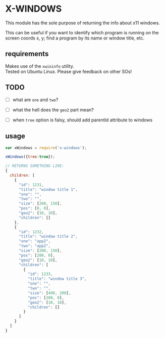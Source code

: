 # X-WINDOWS

This module has the sole purpose of returning the info about x11 windows.

This can be useful if you want to identify which program is running on the screen coords x, y; find a program by its name or window title, etc.


## requirements

Makes use of the `xwininfo` utility.  
Tested on Ubuntu Linux. Please give feedback on other SOs!


## TODO

* [ ] what are `one` and `two`?
* [ ] what the hell does the `geo2` part mean?
* [ ] when `tree` option is falsy, should add parentId attribute to windows


## usage

```javascript
var xWindows = require('x-windows');

xWindows({tree:true});

// RETURNS SOMETHING LIKE:
{
  children: [
    {
      "id": 1231,
      "title": "window title 1",
      "one": "",
      "two": "",
      "size": [200, 150],
      "pos": [0, 0],
      "geo2": [10, 10],
      "children": []
    },
    {
      "id": 1232,
      "title": "window title 2",
      "one": "app2",
      "two": "app2",
      "size": [200, 150],
      "pos": [200, 0],
      "geo2": [10, 10],
      "children": [
        {
          "id": 1233,
          "title": "window title 3",
          "one": "",
          "two": "",
          "size": [400, 200],
          "pos": [200, 0],
          "geo2": [10, 10],
          "children": []
        }
      ]
    }
  ]
}
```
